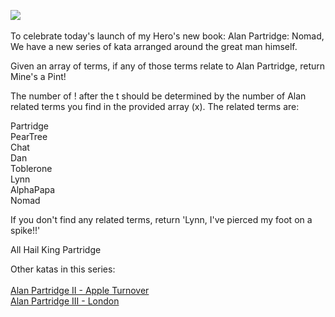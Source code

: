 <img src="https://images-eu.ssl-images-amazon.com/images/I/61FUCzdEinL._AA300_.jpg" align="middle"><br><br>
To celebrate today's launch of my Hero's new book: Alan Partridge: Nomad, We have a new series of kata arranged around the great man himself.

Given an array of terms, if any of those terms relate to Alan Partridge, return Mine's a Pint!

The number of ! after the t should be determined by the number of Alan related terms you find in the provided array (x). The related terms are:

Partridge<br>
PearTree<br>
Chat<br>
Dan<br>
Toblerone<br>
Lynn<br>
AlphaPapa<br>
Nomad<br>

If you don't find any related terms, return 'Lynn, I've pierced my foot on a spike!!'

All Hail King Partridge

Other katas in this series:<br><br>
<a href="https://www.codewars.com/kata/alan-partridge-ii-apple-turnover">Alan Partridge II - Apple Turnover</a><br>
<a href=" https://www.codewars.com/kata/alan-partridge-iii-london
">Alan Partridge III - London</a><br>